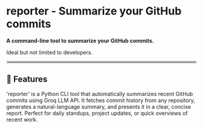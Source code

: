 # reporter - Summarize your GitHub commits

**A command-line tool to summarize your GitHub commits.**  

Ideal but not limited to developers.
<hr style="border: 3px solid #ccc;">

##  🚀 Features
'reporter' is a Python CLI tool that automatically summarizes recent GitHub commits using Groq LLM API. It fetches commit history from any repository, generates a natural-language summary,
and presents it in a clear, concise report. Perfect for daily standups, project updates, or quick overviews of recent work.
